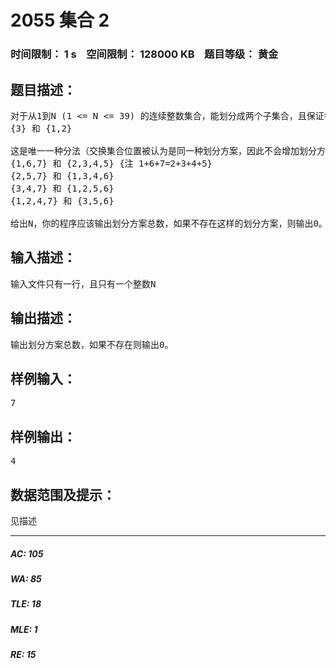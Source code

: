 # 2055 集合 2   
### 时间限制： 1 s&nbsp;&nbsp;&nbsp;&nbsp;空间限制： 128000 KB&nbsp;&nbsp;&nbsp;&nbsp;题目等级： 黄金  
## 题目描述：  

<pre>
对于从1到N (1 <= N <= 39) 的连续整数集合，能划分成两个子集合，且保证每个集合的数字和是相等的。举个例子，如果N=3，对于{1，2，3}能划分成两个子集合，每个子集合的所有数字和是相等的：
{3} 和 {1,2}

这是唯一一种分法（交换集合位置被认为是同一种划分方案，因此不会增加划分方案总数） 如果N=7，有四种方法能划分集合{1，2，3，4，5，6，7}，每一种分法的子集合各数字和是相等的:
{1,6,7} 和 {2,3,4,5} {注 1+6+7=2+3+4+5}
{2,5,7} 和 {1,3,4,6}
{3,4,7} 和 {1,2,5,6}
{1,2,4,7} 和 {3,5,6}

给出N，你的程序应该输出划分方案总数，如果不存在这样的划分方案，则输出0。程序不能预存结果直接输出（不能打表）。
</pre>
  
  
## 输入描述：  

<pre>
输入文件只有一行，且只有一个整数N
</pre>
  
  
## 输出描述：  

<pre>
输出划分方案总数，如果不存在则输出0。
</pre>
  
  
## 样例输入：  

<pre>
7
</pre>
  
  
## 样例输出：  

<pre>
4
</pre>
  
  
## 数据范围及提示：  

<pre>
见描述
</pre>
  
  
***  

##### AC: 105  
##### WA: 85  
##### TLE: 18  
##### MLE: 1  
##### RE: 15  
